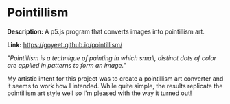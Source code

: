 # Pointillism

**Description:** A p5.js program that converts images into pointillism art.

**Link:** https://goyeet.github.io/pointillism/

*"Pointillism is a technique of painting in which small, distinct dots of color are applied in patterns to form an image."*

My artistic intent for this project was to create a pointillism art converter and it seems to work how I intended.
While quite simple, the results replicate the pointillism art style well so I'm pleased with the way it turned out!
